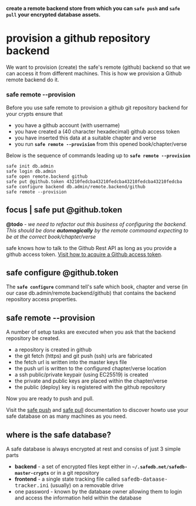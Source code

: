
#### create a remote backend store from which you can `safe push` and `safe pull` your encrypted database assets.

# provision a github repository backend

We want to provision (create) the safe's remote (github) backend so that we can access it from different machines. This is how we provision a Github remote backend do it.

### safe remote --provision

Before you use safe remote to provision a github git repository backend for your crypts ensure that

- you have a github account (with username)
- you have created a (40 character hexadecimal) github access token
- you have inserted this data at a suitable chapter and verse
- you run **`safe remote --provision`** from this opened book/chapter/verse

Below is the sequence of commands leading up to **`safe remote --provision`**

```
safe init db.admin
safe login db.admin
safe open remote.backend github
safe put @github.token 43210fedcba43210fedcba43210fedcba43210fedcba
safe configure backend db.admin/remote.backend/github
safe remote --provision
```

## focus | safe put @github.token

**@todo** - *we need to refactor out this business of configuring the backend. This should be done **automagically** by the remote commaand expecting to be at the correct book/chapter/verse*

safe knows how to talk to the Github Rest API as long as you provide a github access token. [Visit how to acquire a Github access token](https://help.github.com/en/articles/creating-a-personal-access-token-for-the-command-line).

## safe configure @github.token

The **`safe configure`** command tell's safe which book, chapter and verse (in our case db.admin/remote.backend/github) that contains the backend repository access properties.

## safe remote --provision

A number of setup tasks are executed when you ask that the backend repository be created.

- a repository is created in github
- the git fetch (https) and git push (ssh) urls are fabricated
- the fetch url is written into the master keys file
- the push url is written to the configured chapter/verse location
- a ssh public/private keypair (using EC25519) is created
- the private and public keys are placed within the chapter/verse
- the public (deploy) key is registered with the github repository

Now you are ready to push and pull.

Visit the [safe push](push-pull) and [safe pull](push-pull) documentation to discover howto use your safe database on as many machines as you need.


## where is the safe database?

A safe database is always encrypted at rest and consiss of just 3 simple parts

- **backend** - a set of encrypted files kept either in **`~/.safedb.net/safedb-master-crypts`** or in a git repository
- **frontend** - a single state tracking file called <tt>safedb-dataase-tracker.ini</tt> (usually) on a removable drive
- one password - known by the database owner allowing them to login and access the information held within the database

